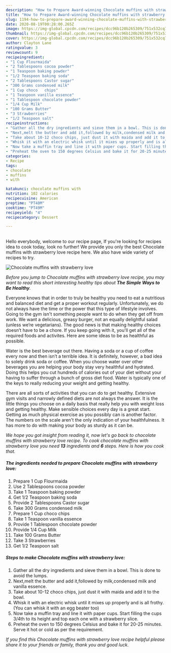 ```yaml
---
description: "How to Prepare Award-winning Chocolate muffins with strawberry love"
title: "How to Prepare Award-winning Chocolate muffins with strawberry love"
slug: 1194-how-to-prepare-award-winning-chocolate-muffins-with-strawberry-love
date: 2020-08-19T00:28:00.265Z
image: https://img-global.cpcdn.com/recipes/dcc96b120b265309/751x532cq70/chocolate-muffins-with-strawberry-love-recipe-main-photo.jpg
thumbnail: https://img-global.cpcdn.com/recipes/dcc96b120b265309/751x532cq70/chocolate-muffins-with-strawberry-love-recipe-main-photo.jpg
cover: https://img-global.cpcdn.com/recipes/dcc96b120b265309/751x532cq70/chocolate-muffins-with-strawberry-love-recipe-main-photo.jpg
author: Clayton Lane
ratingvalue: 3
reviewcount: 9
recipeingredient:
- "1 Cup Flourmaida"
- "2 Tablespoons cocoa powder"
- "1 Teaspoon baking powder"
- "1/2 Teaspoon baking soda"
- "2 Tablespoons Castor sugar"
- "300 Grams condensed milk"
- "1 Cup choco   chips"
- "1 Teaspoon vanilla essence"
- "1 Tablespoon chocolate powder"
- "1/4 Cup Milk"
- "100 Grams Butter"
- "3 Strawberries"
- "1/2 Teaspoon salt"
recipeinstructions:
- "Gather all the dry ingredients and sieve them in a bowl. This is done to avoid the lumps."
- "Next,melt the butter and add it,followed by milk,condensed milk and vanilla essence."
- "Take about 10-12 choco chips, just dust it with maida and add it to the bowl."
- "Whisk it with an electric whisk until it mixes up properly and is all frothy.(You can whisk it with an egg beater too)"
- "Now take a muffin tray and line it with paper cups. Start filling the cups 3/4th to its height and top each one with a strawberry slice."
- "Preheat the oven to 150 degrees Celsius and bake it for 20-25 minutes. Serve it hot or cold as per the requirement."
categories:
- Recipe
tags:
- chocolate
- muffins
- with

katakunci: chocolate muffins with 
nutrition: 102 calories
recipecuisine: American
preptime: "PT40M"
cooktime: "PT49M"
recipeyield: "4"
recipecategory: Dessert

---
```

<br>
Hello everybody, welcome to our recipe page, If you're looking for recipes idea to cook today, look no further! We provide you only the best Chocolate muffins with strawberry love recipe here. We also have wide variety of recipes to try.
<br>


![Chocolate muffins with strawberry love](https://img-global.cpcdn.com/recipes/dcc96b120b265309/751x532cq70/chocolate-muffins-with-strawberry-love-recipe-main-photo.jpg)

<i>Before you jump to Chocolate muffins with strawberry love recipe, you may want to read this short interesting healthy tips about <strong>The Simple Ways to Be Healthy</strong>.</i>

Everyone knows that in order to truly be healthy you need to eat a nutritious and balanced diet and get a proper workout regularly. Unfortunately, we do not always have the time or the power that this type of lifestyle involves. Going to the gym isn't something people want to do when they get off from work. We want a delicious, greasy burger, not an equally delightful salad (unless we’re vegetarians). The good news is that making healthy choices doesn’t have to be a chore. If you keep going with it, you'll get all of the required foods and activites. Here are some ideas to be as healthful as possible.

Water is the best beverage out there. Having a soda or a cup of coffee every now and then isn’t a terrible idea. It is definitely, however, a bad idea to solely drink soda or coffee. When you choose water over other beverages you are helping your body stay very healthful and hydrated. Doing this helps you cut hundreds of calories out of your diet without your having to suffer through a bunch of gross diet food. Water is typically one of the keys to really reducing your weight and getting healthy.

There are all sorts of activities that you can do to get healthy. Extensive gym visits and narrowly defined diets are not always the answer. It is the little things you choose on a daily basis that really help you with weight loss and getting healthy. Make sensible choices every day is a great start. Getting as much physical exercise as you possibly can is another factor. The numbers on the scale aren't the only indication of your healthfulness. It has more to do with making your body as sturdy as it can be. 


<i>We hope you got insight from reading it, now let's go back to chocolate muffins with strawberry love recipe. To cook chocolate muffins with strawberry love you need <strong>13</strong> ingredients and <strong>6</strong> steps. Here is how you cook that.
</i>

##### The ingredients needed to prepare Chocolate muffins with strawberry love:

1. Prepare 1 Cup Flourmaida
1. Use 2 Tablespoons cocoa powder
1. Take 1 Teaspoon baking powder
1. Get 1/2 Teaspoon baking soda
1. Provide 2 Tablespoons Castor sugar
1. Take 300 Grams condensed milk
1. Prepare 1 Cup choco   chips
1. Take 1 Teaspoon vanilla essence
1. Provide 1 Tablespoon chocolate powder
1. Provide 1/4 Cup Milk
1. Take 100 Grams Butter
1. Take 3 Strawberries
1. Get 1/2 Teaspoon salt


##### Steps to make Chocolate muffins with strawberry love:

1. Gather all the dry ingredients and sieve them in a bowl. This is done to avoid the lumps.
1. Next,melt the butter and add it,followed by milk,condensed milk and vanilla essence.
1. Take about 10-12 choco chips, just dust it with maida and add it to the bowl.
1. Whisk it with an electric whisk until it mixes up properly and is all frothy.(You can whisk it with an egg beater too)
1. Now take a muffin tray and line it with paper cups. Start filling the cups 3/4th to its height and top each one with a strawberry slice.
1. Preheat the oven to 150 degrees Celsius and bake it for 20-25 minutes. Serve it hot or cold as per the requirement.


<i>If you find this Chocolate muffins with strawberry love recipe helpful please share it to your friends or family, thank you and good luck.</i>
